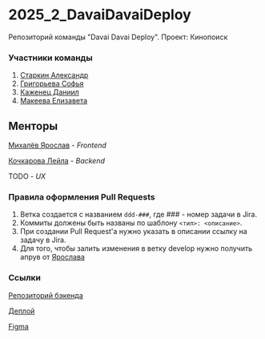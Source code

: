 # 2025_2_DavaiDavaiDeploy

Репозиторий команды "Davai Davai Deploy". Проект: Кинопоиск

### Участники команды
1. [Старкин Александр](https://github.com/Robocotik)
2. [Григорьева Софья](https://github.com/sofia-grigoreva)
3. [Каженец Даниил](https://github.com/DanKazh)
4. [Макеева Елизавета](https://github.com/Elizaveta-Makeeva)

## Менторы

[Михалёв Ярослав](https://github.com/YarikMix) - _Frontend_

[Кочкарова Лейла](https://github.com/k-t-l-h) - _Backend_

TODO - _UX_

### Правила оформления Pull Requests
1. Ветка создается с названием `ddd-###`, где ### - номер задачи в Jira.
2. Коммиты должены быть названы по шаблону `<тип>: <описание>`.
3. При создании Pull Request'а нужно указать в описании ссылку на задачу в Jira.
4. Для того, чтобы залить изменения в ветку develop нужно получить апрув от [Ярослава](https://t.me/Yaroslav738)

### Ссылки

[Репозиторий бэкенда](TODO)

[Деплой](TODO)

[Figma](TODO)
